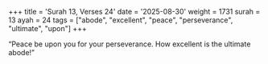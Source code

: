 +++
title = 'Surah 13, Verses 24'
date = '2025-08-30'
weight = 1731
surah = 13
ayah = 24
tags = ["abode", "excellent", "peace", "perseverance", "ultimate", "upon"]
+++

“Peace be upon you for your perseverance. How excellent is the ultimate abode!”